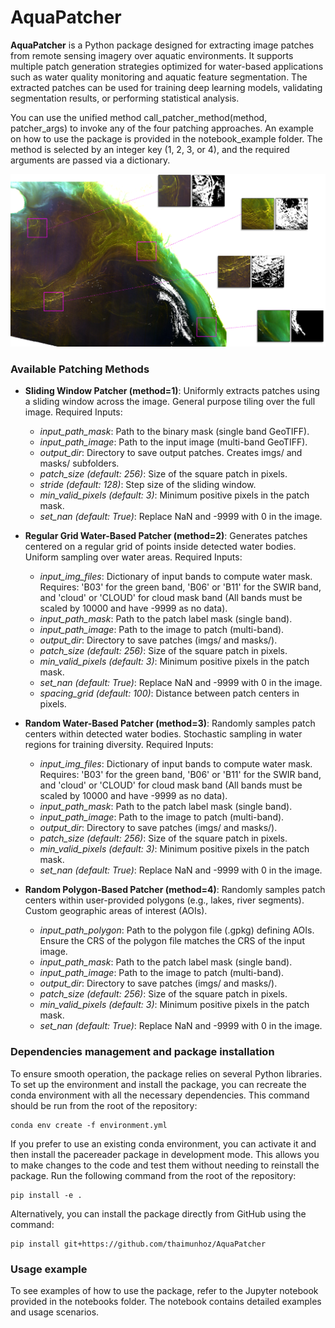 # AquaPatcher

**AquaPatcher** is a Python package designed for extracting image patches from remote sensing imagery over aquatic environments. It supports multiple patch generation strategies optimized for water-based applications such as water quality monitoring and aquatic feature segmentation. The extracted patches can be used for training deep learning models, validating segmentation results, or performing statistical analysis.

You can use the unified method call_patcher_method(method, patcher_args) to invoke any of the four patching approaches. An example on how to use the package is provided in the notebook_example folder. The method is selected by an integer key (1, 2, 3, or 4), and the required arguments are passed via a dictionary.

![alt text](figures/example.png)

### Available Patching Methods
- **Sliding Window Patcher (method=1)**: Uniformly extracts patches using a sliding window across the image. General purpose tiling over the full image.
Required Inputs:
  - *input_path_mask*: Path to the binary mask (single band GeoTIFF).
  - *input_path_image*: Path to the input image (multi-band GeoTIFF).
  - *output_dir*: Directory to save output patches. Creates imgs/ and masks/ subfolders.
  - *patch_size (default: 256)*: Size of the square patch in pixels.
  - *stride (default: 128)*: Step size of the sliding window.
  - *min_valid_pixels (default: 3)*: Minimum positive pixels in the patch mask.
  - *set_nan (default: True)*: Replace NaN and -9999 with 0 in the image.

- **Regular Grid Water-Based Patcher (method=2)**: Generates patches centered on a regular grid of points inside detected water bodies. Uniform sampling over water areas.
Required Inputs:
  - *input_img_files*: Dictionary of input bands to compute water mask. Requires: 'B03' for the green band, 'B06' or 'B11' for the SWIR band, and 'cloud' or 'CLOUD' for cloud mask band (All bands must be scaled by 10000 and have -9999 as no data).
  - *input_path_mask*: Path to the patch label mask (single band).
  - *input_path_image*: Path to the image to patch (multi-band).
  - *output_dir*: Directory to save patches (imgs/ and masks/).
  - *patch_size (default: 256)*: Size of the square patch in pixels.
  - *min_valid_pixels (default: 3)*: Minimum positive pixels in the patch mask.
  - *set_nan (default: True)*: Replace NaN and -9999 with 0 in the image.
  - *spacing_grid (default: 100)*: Distance between patch centers in pixels.

- **Random Water-Based Patcher (method=3)**: Randomly samples patch centers within detected water bodies. Stochastic sampling in water regions for training diversity.
Required Inputs:
    - *input_img_files*: Dictionary of input bands to compute water mask. Requires: 'B03' for the green band, 'B06' or 'B11' for the SWIR band, and 'cloud' or 'CLOUD' for cloud mask band (All bands must be scaled by 10000 and have -9999 as no data).
    - *input_path_mask*: Path to the patch label mask (single band).
    - *input_path_image*: Path to the image to patch (multi-band).
    - *output_dir*: Directory to save patches (imgs/ and masks/).
    - *patch_size (default: 256)*: Size of the square patch in pixels.
    - *min_valid_pixels (default: 3)*: Minimum positive pixels in the patch mask.
    - *set_nan (default: True)*: Replace NaN and -9999 with 0 in the image.

- **Random Polygon-Based Patcher (method=4)**: Randomly samples patch centers within user-provided polygons (e.g., lakes, river segments). Custom geographic areas of interest (AOIs).
  - *input_path_polygon*: Path to the polygon file (.gpkg) defining AOIs. Ensure the CRS of the polygon file matches the CRS of the input image.
  - *input_path_mask*: Path to the patch label mask (single band).
  - *input_path_image*: Path to the image to patch (multi-band).
  - *output_dir*: Directory to save patches (imgs/ and masks/).
  - *patch_size (default: 256)*: Size of the square patch in pixels.
  - *min_valid_pixels (default: 3)*: Minimum positive pixels in the patch mask.
  - *set_nan (default: True)*: Replace NaN and -9999 with 0 in the image.

### Dependencies management and package installation
To ensure smooth operation, the package relies on several Python libraries. To set up the environment and install the package, you can recreate the conda environment with all the necessary dependencies. This command should be run from the root of the repository:
```
conda env create -f environment.yml
```
If you prefer to use an existing conda environment, you can activate it and then install the pacereader package in development mode. This allows you to make changes to the code and test them without needing to reinstall the package. Run the following command from the root of the repository:
```
pip install -e .
```
Alternatively, you can install the package directly from GitHub using the command:
```
pip install git+https://github.com/thaimunhoz/AquaPatcher
```

### Usage example
To see examples of how to use the package, refer to the Jupyter notebook provided in the notebooks folder. The notebook contains detailed examples and usage scenarios.
